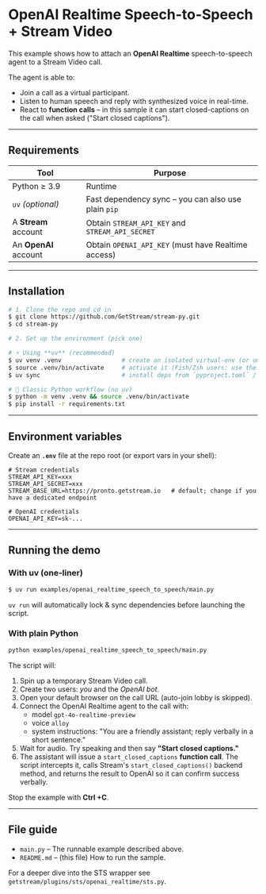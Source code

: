 # OpenAI Realtime Speech-to-Speech + Stream Video

This example shows how to attach an **OpenAI Realtime** speech-to-speech agent to a Stream Video call.

The agent is able to:

* Join a call as a virtual participant.
* Listen to human speech and reply with synthesized voice in real-time.
* React to **function calls** – in this sample it can start closed-captions on the call when asked ("Start closed captions").

---
## Requirements

| Tool | Purpose |
|------|---------|
| Python ≥ 3.9 | Runtime |
| `uv` *(optional)* | Fast dependency sync – you can also use plain `pip` |
| A **Stream** account | Obtain `STREAM_API_KEY` and `STREAM_API_SECRET` |
| An **OpenAI** account | Obtain `OPENAI_API_KEY` (must have Realtime access) |

---
## Installation

```bash
# 1. Clone the repo and cd in
$ git clone https://github.com/GetStream/stream-py.git
$ cd stream-py

# 2. Set up the environment (pick one)

# ⚡️ Using **uv** (recommended)
$ uv venv .venv                 # create an isolated virtual-env (or omit path to use .venv default)
$ source .venv/bin/activate     # activate it (Fish/Zsh users: use the matching script)
$ uv sync                       # install deps from `pyproject.toml` / `uv.lock`

# 🐍 Classic Python workflow (no uv)
$ python -m venv .venv && source .venv/bin/activate
$ pip install -r requirements.txt
```

---
## Environment variables

Create an **`.env`** file at the repo root (or export vars in your shell):

```dotenv
# Stream credentials
STREAM_API_KEY=xxx
STREAM_API_SECRET=xxx
STREAM_BASE_URL=https://pronto.getstream.io   # default; change if you have a dedicated endpoint

# OpenAI credentials
OPENAI_API_KEY=sk-...
```

---
## Running the demo

### With uv (one-liner)

```bash
$ uv run examples/openai_realtime_speech_to_speech/main.py
```

`uv run` will automatically lock & sync dependencies before launching the script.

### With plain Python

```bash
python examples/openai_realtime_speech_to_speech/main.py
```

The script will:

1. Spin up a temporary Stream Video call.
2. Create two users: *you* and the *OpenAI bot*.
3. Open your default browser on the call URL (auto-join lobby is skipped).
4. Connect the OpenAI Realtime agent to the call with:
   * model `gpt-4o-realtime-preview`
   * voice `alloy`
   * system instructions: "You are a friendly assistant; reply verbally in a short sentence."
5. Wait for audio. Try speaking and then say **"Start closed captions."**
6. The assistant will issue a `start_closed_captions` **function call**. The script intercepts it, calls Stream's `start_closed_captions()` backend method, and returns the result to OpenAI so it can confirm success verbally.

Stop the example with **Ctrl +C**.

---
## File guide

* `main.py` – The runnable example described above.
* `README.md` – (this file) How to run the sample.

For a deeper dive into the STS wrapper see `getstream/plugins/sts/openai_realtime/sts.py`.
